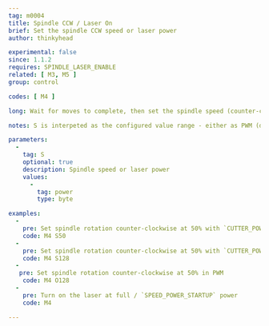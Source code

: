 ```yaml
---
tag: m0004
title: Spindle CCW / Laser On
brief: Set the spindle CCW speed or laser power
author: thinkyhead

experimental: false
since: 1.1.2
requires: SPINDLE_LASER_ENABLE
related: [ M3, M5 ]
group: control

codes: [ M4 ]

long: Wait for moves to complete, then set the spindle speed (counter-clockwise) or laser power.

notes: S is interpeted as the configured value range - either as PWM (default), Percent or RPM (see `CUTTER_POWER_DISPLAY`).

parameters:
  -
    tag: S
    optional: true
    description: Spindle speed or laser power
    values:
      -
        tag: power
        type: byte

examples:
  -
    pre: Set spindle rotation counter-clockwise at 50% with `CUTTER_POWER_DISPLAY` set to `PERCENT`
    code: M4 S50
  -
    pre: Set spindle rotation counter-clockwise at 50% with `CUTTER_POWER_DISPLAY` set to `PWM`
    code: M4 S128
  -
   pre: Set spindle rotation counter-clockwise at 50% in PWM
    code: M4 O128
  -
    pre: Turn on the laser at full / `SPEED_POWER_STARTUP` power
    code: M4 

---
```

